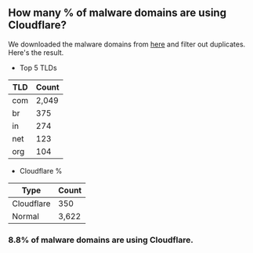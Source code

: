 ## How many % of malware domains are using Cloudflare?


We downloaded the malware domains from [here](https://urlhaus.abuse.ch) and filter out duplicates.
Here's the result.


[//]: # (start replacement)


- Top 5 TLDs

| TLD | Count |
| --- | --- |
| com | 2,049 |
| br | 375 |
| in | 274 |
| net | 123 |
| org | 104 |


- Cloudflare %

| Type | Count |
| --- | --- |
| Cloudflare | 350 |
| Normal | 3,622 |


### 8.8% of malware domains are using Cloudflare.